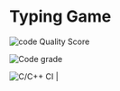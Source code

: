 # Typing Game
![code Quality Score](https://www.code-inspector.com/project/24962/score/svg)

![Code grade](https://www.code-inspector.com/project/24962/status/svg)

![C/C++ CI](https://github.com/prithvisekhar/AppliedSDLC_Template/actions/workflows/c-cpp.yml/badge.svg)
 | 


